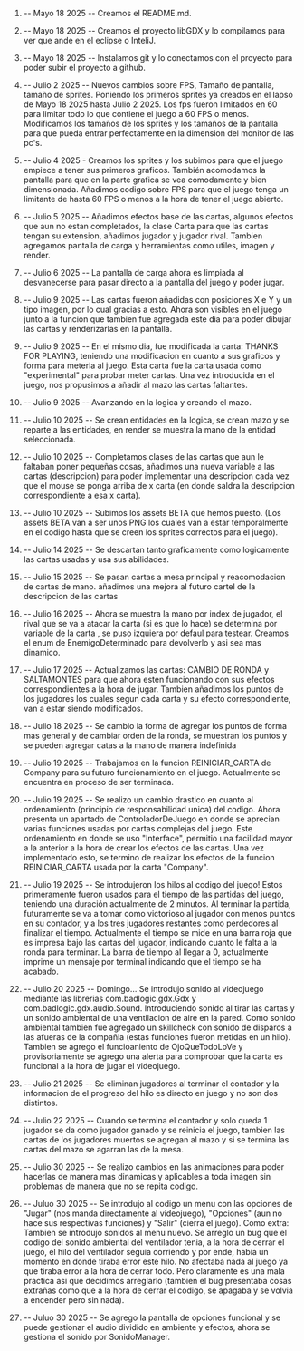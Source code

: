 
1)  -- Mayo 18 2025 -- Creamos el README.md.

2)  -- Mayo 18 2025 -- Creamos el proyecto libGDX y lo compilamos para ver que ande en el eclipse o InteliJ.

3)  -- Mayo 18 2025 -- Instalamos git y lo conectamos con el proyecto para poder subir el proyecto a github.

4)  -- Julio 2 2025 -- Nuevos cambios sobre FPS, Tamaño de pantalla, tamaño de sprites. Poniendo los primeros sprites ya creados en el lapso de Mayo 18 2025 hasta Julio 2 2025. Los fps fueron limitados en 60 para limitar todo lo que contiene el juego a 60 FPS o menos. Modificamos los tamaños de los sprites y los tamaños de la pantalla para que pueda entrar perfectamente en la dimension del monitor de las pc's.
   
5)  -- Julio 4 2025 - Creamos los sprites y los subimos para que el juego empiece a tener sus primeros graficos. También acomodamos la pantalla para que en la parte grafica se vea comodamente y bien dimensionada. Añadimos codigo sobre FPS para que el juego tenga un limitante de hasta 60 FPS o menos a la hora de tener el juego abierto. 

6) -- Julio 5 2025 -- Añadimos efectos base de las cartas, algunos efectos que aun no estan completados, la clase Carta para que las cartas tengan su extension, añadimos jugador y jugador rival. Tambien agregamos pantalla de carga y herramientas como utiles, imagen y render.

7) -- Julio 6 2025 -- La pantalla de carga ahora es limpiada al desvanecerse para pasar directo a la pantalla del juego y poder jugar.

8) -- Julio 9 2025 -- Las cartas fueron añadidas con posiciones X e Y y un tipo imagen, por lo cual gracias a esto. Ahora son visibles en el juego junto a la funcion que tambien fue agregada este dia para poder dibujar las cartas y renderizarlas en la pantalla.

9) -- Julio 9 2025 -- En el mismo dia, fue modificada la carta: THANKS FOR PLAYING, teniendo una modificacion en cuanto a sus graficos y forma para meterla al juego. Esta carta fue la carta usada como "experimental" para probar meter cartas. Una vez introducida en el juego, nos propusimos a añadir al mazo las cartas faltantes.

10) -- Julio 9 2025 -- Avanzando en la logica y creando el mazo.

11)  -- Julio 10 2025 -- Se crean entidades en la logica, se crean mazo y se reparte a las entidades, en render se muestra la mano de la entidad seleccionada.

12) -- Julio 10 2025 -- Completamos clases de las cartas que aun le faltaban poner pequeñas cosas, añadimos una nueva variable a las cartas (descripcion) para poder implementar una descripcion cada vez que el mouse se ponga arriba de x carta (en donde saldra la descripcion correspondiente a esa x carta).

13) -- Julio 10 2025 -- Subimos los assets BETA que hemos puesto. (Los assets BETA van a ser unos PNG los cuales van a estar temporalmente en el codigo hasta que se creen los sprites correctos para el juego).

14) -- Julio 14 2025 -- Se descartan tanto graficamente como logicamente las cartas usadas y usa sus abilidades.

15) -- Julio 15 2025 -- Se pasan cartas a mesa principal y reacomodacion de cartas de mano. añadimos una mejora al futuro cartel de la descripcion de las cartas

16) -- Julio 16 2025 -- Ahora se muestra la mano por index de jugador, el rival que se va a atacar la carta (si es que lo hace) se determina por variable de la carta , se puso izquiera por defaul para testear. Creamos el enum de EnemigoDeterminado para devolverlo y asi sea mas dinamico.

17) -- Julio 17 2025 -- Actualizamos las cartas: CAMBIO DE RONDA y SALTAMONTES para que ahora esten funcionando con sus efectos correspondientes a la hora de jugar. Tambien añadimos los puntos de los jugadores los cuales segun cada carta y su efecto correspondiente, van a estar siendo modificados.

18) -- Julio 18 2025 -- Se cambio la forma de agregar los puntos de forma mas general y de cambiar orden de la ronda, se muestran los puntos y se pueden agregar catas a la mano de manera indefinida

19) -- Julio 19 2025 -- Trabajamos en la funcion REINICIAR_CARTA de Company para su futuro funcionamiento en el juego. Actualmente se encuentra en proceso de ser terminada.

20) -- Julio 19 2025 -- Se realizo un cambio drastico en cuanto al ordenamiento (principio de responsabilidad unica) del codigo. Ahora presenta un apartado de ControladorDeJuego en donde se aprecian varias funciones usadas por cartas complejas del juego. Este ordenamiento en donde se uso "Interface", permitio una facilidad mayor a la anterior a la hora de crear los efectos de las cartas. Una vez implementado esto, se termino de realizar los efectos de la funcion REINICIAR_CARTA usada por la carta "Company".

21) -- Julio 19 2025 -- Se introdujeron los hilos al codigo del juego! Estos primeramente fueron usados para el tiempo de las partidas del juego, teniendo una duración actualmente de 2 minutos. Al terminar la partida, futuramente se va a tomar como victorioso al jugador con menos puntos en su contador, y a los tres jugadores restantes como perdedores al finalizar el tiempo. Actualmente el tiempo se mide en una barra roja que es impresa bajo las cartas del jugador, indicando cuanto le falta a la ronda para terminar.
         La barra de tiempo al llegar a 0, actualmente imprime un mensaje por terminal indicando que el tiempo se ha acabado.

22) -- Julio 20 2025 -- Domingo... Se introdujo sonido al videojuego mediante las librerias com.badlogic.gdx.Gdx y com.badlogic.gdx.audio.Sound. Introduciendo sonido al tirar las cartas y un sonido ambiental de una ventilacion de aire en la pared. Como sonido ambiental tambien fue agregado un skillcheck con sonido de disparos a las afueras de la compañia (estas funciones fueron metidas en un hilo). Tambien se agrego el funcioaniento de OjoQueTodoLoVe y provisoriamente se agrego una alerta para comprobar que la carta es funcional a la hora de jugar el videojuego.

23) -- Julio 21 2025 -- Se eliminan jugadores al terminar el contador y la informacion de el progreso del hilo es directo en juego y no son dos distintos.

24) -- Julio 22 2025 -- Cuando se termina el contador y solo queda 1 jugador se da como jugador ganado y se reinicia el juego, tambien las cartas de los jugadores muertos se agregan al mazo y si se termina las cartas del mazo se agarran las de la mesa.

25) -- Julio 30 2025 -- Se realizo cambios en las animaciones para poder hacerlas de manera mas dinamicas y aplicables a toda imagen sin problemas de manera que no se repita codigo.

26) -- Juluo 30 2025 -- Se introdujo al codigo un menu con las opciones de "Jugar" (nos manda directamente al videojuego), "Opciones" (aun no hace sus respectivas funciones) y "Salir" (cierra el juego). Como extra: Tambien se introdujo sonidos al menu nuevo.
                                 Se arreglo un bug que el codigo del sonido ambiental del ventilador tenia, a la hora de cerrar el juego, el hilo del ventilador seguia corriendo y por ende, habia un momento en donde tiraba error este hilo. No afectaba nada al juego ya que tiraba error a la hora de cerrar todo. Pero claramente es una mala practica asi que decidimos arreglarlo (tambien el bug presentaba cosas extrañas como que a la hora de cerrar el codigo, se apagaba y se volvia a encender pero sin nada).

27) -- Juluo 30 2025 -- Se agrego la pantalla de opciones funcional y se puede gestionar el audio dividido en ambiente y efectos, ahora se gestiona el sonido por SonidoManager.
